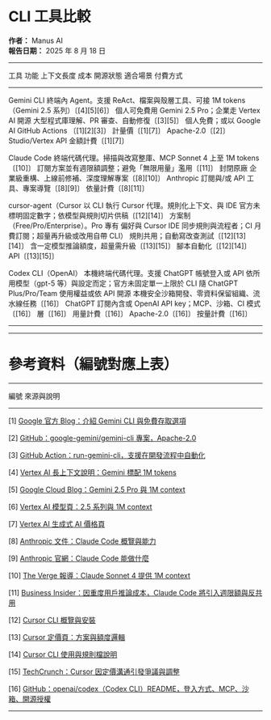 # CLI 工具比較

**作者：** Manus AI  
**報告日期：** 2025 年 8 月 18 日

---

工具 功能 上下文長度 成本 開源狀態 適合場景 付費方式

---

Gemini CLI 終端內 Agent。支援 ReAct、檔案與殼層工具、可接 1M tokens（Gemini 2.5 系列）〔[4][5][6]〕 個人可免費用 Gemini 2.5 Pro；企業走 Vertex AI 開源 大型程式庫理解、PR 審查、自動修復〔[3][5]〕 個人免費；或以 Google AI
GitHub Actions 〔[1][2][3]〕 計量價〔[1][7]〕 Apache-2.0〔[2]〕 Studio/Vertex API
金額計費〔[1][7]〕

Claude Code 終端代碼代理。掃描與改寫整庫、MCP Sonnet 4 上至 1M tokens〔[10]〕 訂閱方案並有週限額調整；避免「無限用量」濫用〔[11]〕 封閉原廠 企業級重構、上線前修補、深度理解專案〔[8][10]〕 Anthropic 訂閱與/或 API
工具、專案導覽〔[8][9]〕 依量計費〔[8][11]〕

cursor-agent（Cursor 以 CLI 執行 Cursor 代理。規則化上下文、與 IDE 官方未標明固定數字；依模型與規則切片供稿〔[12][14]〕 方案制（Free/Pro/Enterprise）。Pro 專有 偏好與 Cursor IDE 同步規則與流程者；CI 月費訂閱；超量再升級或改用自帶
CLI） 規則共用；自動寫改查測試〔[12][13][14]〕 含一定模型推論額度，超量需升級〔[13][15]〕 腳本自動化〔[12][14]〕 API〔[13][15]〕

Codex CLI（OpenAI） 本機終端代碼代理。支援 ChatGPT 帳號登入或 API 依所用模型（gpt-5 等）與設定而定；官方未固定單一上限於 CLI 隨 ChatGPT Plus/Pro/Team 使用權益或依 API 開源 本機安全沙箱開發、零資料保留組織、流水線任務〔[16]〕 ChatGPT 訂閱內含或 OpenAI API
key；MCP、沙箱、CI 模式〔[16]〕 層〔[16]〕 用量計費〔[16]〕 Apache-2.0〔[16]〕 按量計費〔[16]〕

---

---

# 參考資料（編號對應上表）

---

編號 來源與說明

---

[1] [Google 官方 Blog：介紹 Gemini CLI
與免費存取選項](https://blog.google/technology/developers/introducing-gemini-cli-open-source-ai-agent/)

[2] [GitHub：google-gemini/gemini-cli 專案，Apache-2.0](https://github.com/google-gemini/gemini-cli)

[3] [GitHub Action：run-gemini-cli，支援在開發流程中自動化](https://github.com/marketplace/actions/run-gemini-cli)

[4] [Vertex AI 長上下文說明：Gemini 標配 1M tokens](https://cloud.google.com/vertex-ai/docs/generative-ai/model-reference/gemini)

[5] [Google Cloud Blog：Gemini 2.5 Pro 與 1M
context](https://cloud.google.com/blog/products/ai-machine-learning/whats-new-with-gemini-ai-august-2025)

[6] [Vertex AI 模型頁：2.5 系列與 1M context](https://cloud.google.com/vertex-ai/generative-ai/docs/model-garden/gemini)

[7] [Vertex AI 生成式 AI 價格頁](https://cloud.google.com/vertex-ai/pricing)

[8] [Anthropic 文件：Claude Code 概覽與能力](https://docs.anthropic.com/en/docs/claude-code/overview)

[9] [Anthropic 官網：Claude Code 能做什麼](https://www.anthropic.com/news/claude-code)

[10] [The Verge 報導：Claude Sonnet 4 提供 1M
context](https://www.theverge.com/ai-artificial-intelligence/757998/anthropic-just-made-its-latest-move-in-the-ai-coding-wars)

[11] [Business Insider：因重度用戶推論成本，Claude Code
將引入週限額與反共用](https://www.businessinsider.com/anthropic-ai-claude-code-tool-limits-pricing-change-2025-8)

[12] [Cursor CLI 概覽與安裝](https://cursor.sh/docs/cli/overview)

[13] [Cursor 定價頁：方案與額度邏輯](https://cursor.sh/pricing)

[14] [Cursor CLI 使用與規則檔說明](https://cursor.sh/docs/cli/configuration)

[15] [TechCrunch：Cursor 因定價溝通引發爭議與調整](https://techcrunch.com/2025/07/28/cursor-ai-pricing-controversy/)

[16] [GitHub：openai/codex（Codex CLI）README，登入方式、MCP、沙箱、開源授權](https://github.com/openai/codex)

---
